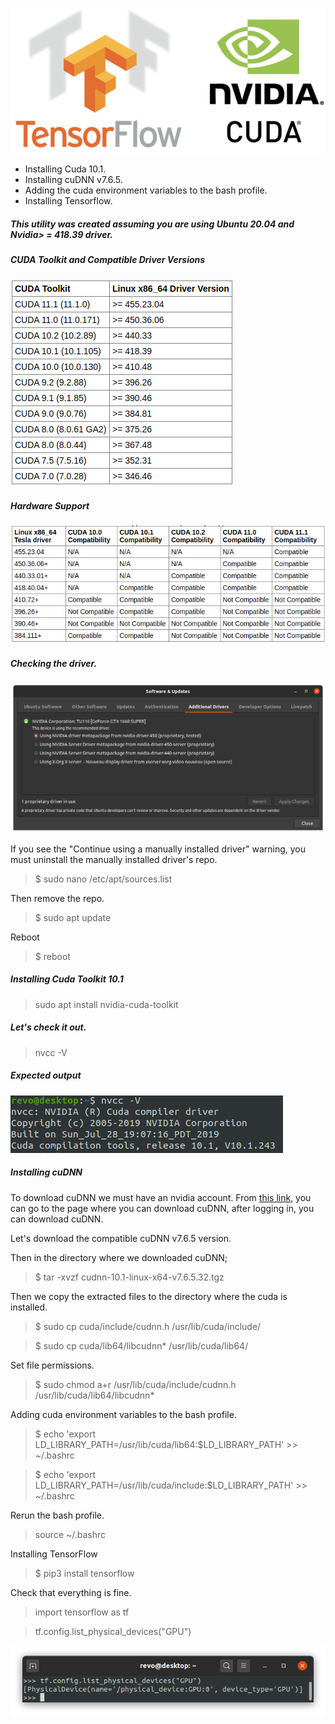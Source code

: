 ![alt-text](https://github.com/emreyesilyurt/cuda-installation-ubuntu20.04/blob/main/images/tensorflow.png?raw=true)

* Installing Cuda 10.1.
* Installing cuDNN v7.6.5.
* Adding the cuda environment variables to the bash profile.
* Installing Tensorflow.

##### This utility was created assuming you are using Ubuntu 20.04 and Nvidia> = 418.39 driver.

##### CUDA Toolkit and Compatible Driver Versions
![alt-text](https://github.com/emreyesilyurt/cuda-installation-ubuntu20.04/blob/main/images/cuda1.png?raw=true)

##### Hardware Support
![alt-text](https://github.com/emreyesilyurt/cuda-installation-ubuntu20.04/blob/main/images/cuda2.png?raw=true)

##### Checking the driver.
![alt-text](https://github.com/emreyesilyurt/cuda-installation-ubuntu20.04/blob/main/images/driver.png?raw=true)

If you see the "Continue using a manually installed driver" warning, you must uninstall the manually installed driver's repo.
> $ sudo nano /etc/apt/sources.list

Then remove the repo.

> $ sudo apt update

Reboot

> $ reboot

##### Installing Cuda Toolkit 10.1

> sudo apt install nvidia-cuda-toolkit

##### Let's check it out.

> nvcc -V

##### Expected output

![alt-text](https://github.com/emreyesilyurt/cuda-installation-ubuntu20.04/blob/main/images/output.png?raw=true)

##### Installing cuDNN

To download cuDNN we must have an nvidia account. From [this link](https://developer.nvidia.com/rdp/cudnn-download), you can go to the page where you can download cuDNN, after logging in, you can download cuDNN.

Let's download the compatible cuDNN v7.6.5 version.

Then in the directory where we downloaded cuDNN;

> $ tar -xvzf cudnn-10.1-linux-x64-v7.6.5.32.tgz

Then we copy the extracted files to the directory where the cuda is installed.

> $ sudo cp cuda/include/cudnn.h /usr/lib/cuda/include/

> $ sudo cp cuda/lib64/libcudnn* /usr/lib/cuda/lib64/

Set file permissions.

> $ sudo chmod a+r /usr/lib/cuda/include/cudnn.h /usr/lib/cuda/lib64/libcudnn*

Adding cuda environment variables to the bash profile.

> $ echo 'export LD_LIBRARY_PATH=/usr/lib/cuda/lib64:$LD_LIBRARY_PATH' >> ~/.bashrc

> $ echo 'export LD_LIBRARY_PATH=/usr/lib/cuda/include:$LD_LIBRARY_PATH' >> ~/.bashrc

Rerun the bash profile.

> source ~/.bashrc

Installing TensorFlow

> $ pip3 install tensorflow

Check that everything is fine.

> import tensorflow as tf

> tf.config.list_physical_devices("GPU")  

![alt-text](https://github.com/emreyesilyurt/cuda-installation-ubuntu20.04/blob/main/images/check.png?raw=true)


